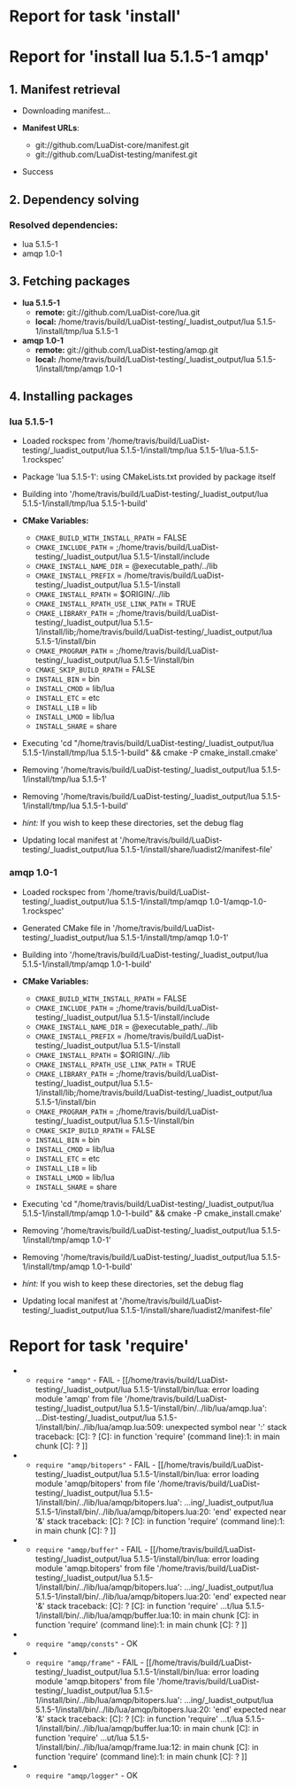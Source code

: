 # Report for task 'install'

# Report for 'install lua 5.1.5-1 amqp'


## 1. Manifest retrieval

- Downloading manifest...

- **Manifest URLs**:
    - git://github.com/LuaDist-core/manifest.git
    - git://github.com/LuaDist-testing/manifest.git
- Success

## 2. Dependency solving


### Resolved dependencies:
- lua 5.1.5-1
- amqp 1.0-1

## 3. Fetching packages

- **lua 5.1.5-1**
    - **remote:** git://github.com/LuaDist-core/lua.git
    - **local:** /home/travis/build/LuaDist-testing/_luadist_output/lua 5.1.5-1/install/tmp/lua 5.1.5-1
- **amqp 1.0-1**
    - **remote:** git://github.com/LuaDist-testing/amqp.git
    - **local:** /home/travis/build/LuaDist-testing/_luadist_output/lua 5.1.5-1/install/tmp/amqp 1.0-1

## 4. Installing packages


### lua 5.1.5-1
- Loaded rockspec from '/home/travis/build/LuaDist-testing/_luadist_output/lua 5.1.5-1/install/tmp/lua 5.1.5-1/lua-5.1.5-1.rockspec'
- Package 'lua 5.1.5-1': using CMakeLists.txt provided by package itself
- Building into '/home/travis/build/LuaDist-testing/_luadist_output/lua 5.1.5-1/install/tmp/lua 5.1.5-1-build'
- **CMake Variables:**
    - `CMAKE_BUILD_WITH_INSTALL_RPATH` = FALSE
    - `CMAKE_INCLUDE_PATH` = ;/home/travis/build/LuaDist-testing/_luadist_output/lua 5.1.5-1/install/include
    - `CMAKE_INSTALL_NAME_DIR` = @executable_path/../lib
    - `CMAKE_INSTALL_PREFIX` = /home/travis/build/LuaDist-testing/_luadist_output/lua 5.1.5-1/install
    - `CMAKE_INSTALL_RPATH` = $ORIGIN/../lib
    - `CMAKE_INSTALL_RPATH_USE_LINK_PATH` = TRUE
    - `CMAKE_LIBRARY_PATH` = ;/home/travis/build/LuaDist-testing/_luadist_output/lua 5.1.5-1/install/lib;/home/travis/build/LuaDist-testing/_luadist_output/lua 5.1.5-1/install/bin
    - `CMAKE_PROGRAM_PATH` = ;/home/travis/build/LuaDist-testing/_luadist_output/lua 5.1.5-1/install/bin
    - `CMAKE_SKIP_BUILD_RPATH` = FALSE
    - `INSTALL_BIN` = bin
    - `INSTALL_CMOD` = lib/lua
    - `INSTALL_ETC` = etc
    - `INSTALL_LIB` = lib
    - `INSTALL_LMOD` = lib/lua
    - `INSTALL_SHARE` = share
- Executing 'cd "/home/travis/build/LuaDist-testing/_luadist_output/lua 5.1.5-1/install/tmp/lua 5.1.5-1-build" && cmake -P cmake_install.cmake'
- Removing '/home/travis/build/LuaDist-testing/_luadist_output/lua 5.1.5-1/install/tmp/lua 5.1.5-1'
- Removing '/home/travis/build/LuaDist-testing/_luadist_output/lua 5.1.5-1/install/tmp/lua 5.1.5-1-build'

- *hint:* If you wish to keep these directories, set the debug flag
- Updating local manifest at '/home/travis/build/LuaDist-testing/_luadist_output/lua 5.1.5-1/install/share/luadist2/manifest-file'

### amqp 1.0-1
- Loaded rockspec from '/home/travis/build/LuaDist-testing/_luadist_output/lua 5.1.5-1/install/tmp/amqp 1.0-1/amqp-1.0-1.rockspec'
- Generated CMake file in '/home/travis/build/LuaDist-testing/_luadist_output/lua 5.1.5-1/install/tmp/amqp 1.0-1'
- Building into '/home/travis/build/LuaDist-testing/_luadist_output/lua 5.1.5-1/install/tmp/amqp 1.0-1-build'
- **CMake Variables:**
    - `CMAKE_BUILD_WITH_INSTALL_RPATH` = FALSE
    - `CMAKE_INCLUDE_PATH` = ;/home/travis/build/LuaDist-testing/_luadist_output/lua 5.1.5-1/install/include
    - `CMAKE_INSTALL_NAME_DIR` = @executable_path/../lib
    - `CMAKE_INSTALL_PREFIX` = /home/travis/build/LuaDist-testing/_luadist_output/lua 5.1.5-1/install
    - `CMAKE_INSTALL_RPATH` = $ORIGIN/../lib
    - `CMAKE_INSTALL_RPATH_USE_LINK_PATH` = TRUE
    - `CMAKE_LIBRARY_PATH` = ;/home/travis/build/LuaDist-testing/_luadist_output/lua 5.1.5-1/install/lib;/home/travis/build/LuaDist-testing/_luadist_output/lua 5.1.5-1/install/bin
    - `CMAKE_PROGRAM_PATH` = ;/home/travis/build/LuaDist-testing/_luadist_output/lua 5.1.5-1/install/bin
    - `CMAKE_SKIP_BUILD_RPATH` = FALSE
    - `INSTALL_BIN` = bin
    - `INSTALL_CMOD` = lib/lua
    - `INSTALL_ETC` = etc
    - `INSTALL_LIB` = lib
    - `INSTALL_LMOD` = lib/lua
    - `INSTALL_SHARE` = share
- Executing 'cd "/home/travis/build/LuaDist-testing/_luadist_output/lua 5.1.5-1/install/tmp/amqp 1.0-1-build" && cmake -P cmake_install.cmake'
- Removing '/home/travis/build/LuaDist-testing/_luadist_output/lua 5.1.5-1/install/tmp/amqp 1.0-1'
- Removing '/home/travis/build/LuaDist-testing/_luadist_output/lua 5.1.5-1/install/tmp/amqp 1.0-1-build'

- *hint:* If you wish to keep these directories, set the debug flag
- Updating local manifest at '/home/travis/build/LuaDist-testing/_luadist_output/lua 5.1.5-1/install/share/luadist2/manifest-file'

# Report for task 'require'

 -  - `require "amqp"` - FAIL - [[/home/travis/build/LuaDist-testing/_luadist_output/lua 5.1.5-1/install/bin/lua: error loading module 'amqp' from file '/home/travis/build/LuaDist-testing/_luadist_output/lua 5.1.5-1/install/bin/../lib/lua/amqp.lua':
	...Dist-testing/_luadist_output/lua 5.1.5-1/install/bin/../lib/lua/amqp.lua:509: unexpected symbol near ':'
stack traceback:
	[C]: ?
	[C]: in function 'require'
	(command line):1: in main chunk
	[C]: ?
]]
 -  - `require "amqp/bitopers"` - FAIL - [[/home/travis/build/LuaDist-testing/_luadist_output/lua 5.1.5-1/install/bin/lua: error loading module 'amqp/bitopers' from file '/home/travis/build/LuaDist-testing/_luadist_output/lua 5.1.5-1/install/bin/../lib/lua/amqp/bitopers.lua':
	...ing/_luadist_output/lua 5.1.5-1/install/bin/../lib/lua/amqp/bitopers.lua:20: 'end' expected near '&'
stack traceback:
	[C]: ?
	[C]: in function 'require'
	(command line):1: in main chunk
	[C]: ?
]]
 -  - `require "amqp/buffer"` - FAIL - [[/home/travis/build/LuaDist-testing/_luadist_output/lua 5.1.5-1/install/bin/lua: error loading module 'amqp.bitopers' from file '/home/travis/build/LuaDist-testing/_luadist_output/lua 5.1.5-1/install/bin/../lib/lua/amqp/bitopers.lua':
	...ing/_luadist_output/lua 5.1.5-1/install/bin/../lib/lua/amqp/bitopers.lua:20: 'end' expected near '&'
stack traceback:
	[C]: ?
	[C]: in function 'require'
	...t/lua 5.1.5-1/install/bin/../lib/lua/amqp/buffer.lua:10: in main chunk
	[C]: in function 'require'
	(command line):1: in main chunk
	[C]: ?
]]
 -  - `require "amqp/consts"` - OK
 -  - `require "amqp/frame"` - FAIL - [[/home/travis/build/LuaDist-testing/_luadist_output/lua 5.1.5-1/install/bin/lua: error loading module 'amqp.bitopers' from file '/home/travis/build/LuaDist-testing/_luadist_output/lua 5.1.5-1/install/bin/../lib/lua/amqp/bitopers.lua':
	...ing/_luadist_output/lua 5.1.5-1/install/bin/../lib/lua/amqp/bitopers.lua:20: 'end' expected near '&'
stack traceback:
	[C]: ?
	[C]: in function 'require'
	...t/lua 5.1.5-1/install/bin/../lib/lua/amqp/buffer.lua:10: in main chunk
	[C]: in function 'require'
	...ut/lua 5.1.5-1/install/bin/../lib/lua/amqp/frame.lua:12: in main chunk
	[C]: in function 'require'
	(command line):1: in main chunk
	[C]: ?
]]
 -  - `require "amqp/logger"` - OK

